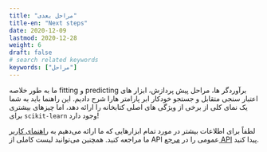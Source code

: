 ```yaml
---
title: "مراحل بعدی"
title-en: "Next steps"
date: 2020-12-09
lastmod: 2020-12-28
weight: 6
draft: false
# search related keywords
keywords: ["مراحل"]
---
```


ما به طور خلاصه fitting و predicting برآوردگر ها،
مراحل پیش پردازش، ابزار های اعتبار سنجی متقابل و جستجو خودکار ابر پارامتر هارا شرح دادیم.
این راهنما باید به شما یک نمای کلی از برخی از ویژگی های اصلی کتابخانه را ارائه دهد، اما چیزهای بیشتری برای `scikit-learn` وجود دارد!

لطفاً برای اطلاعات بیشتر در مورد تمام ابزارهایی که ما ارائه می‌دهیم به 
[راهنمای کاربر](https://scikit-learn.org/stable/user_guide.html#user-guide)
ما مراجعه کنید. همچنین می‌توانید لیست کاملی از 
API عمومی را در 
[مرجع API](https://scikit-learn.org/stable/modules/classes.html#api-ref)
پیدا کنید.